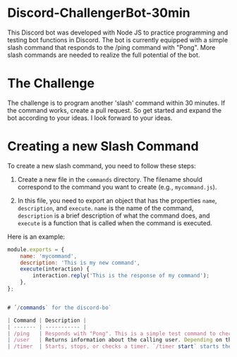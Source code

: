 # Discord-ChallengerBot-30min ##
This Discord bot was developed with Node JS to practice programming and testing bot functions in Discord. The bot is currently equipped with a simple slash command that responds to the /ping command with "Pong". More slash commands are needed to realize the full potential of the bot.

# The Challenge
The challenge is to program another 'slash' command within 30 minutes. If the command works, create a pull request. So get started and expand the bot according to your ideas. I look forward to your ideas.

# Creating a new Slash Command
To create a new slash command, you need to follow these steps:

1. Create a new file in the `commands` directory. The filename should correspond to the command you want to create (e.g., `mycommand.js`).

2. In this file, you need to export an object that has the properties `name`, `description`, and `execute`. `name` is the name of the command, `description` is a brief description of what the command does, and `execute` is a function that is called when the command is executed.

Here is an example:

```javascript
module.exports = {
    name: 'mycommand',
    description: 'This is my new command',
    execute(interaction) {
        interaction.reply('This is the response of my command');
    },
};


# ´/commands` for the discord-bo`

| Command | Description |
| ------- | ----------- |
| /ping   | Responds with "Pong". This is a simple test command to check if the bot is responding. |
| /user   | Returns information about the calling user. Depending on the implementation, this can include the username, ID, role, and other relevant information. |
| /timer  | Starts, stops, or checks a timer. `/timer start` starts the timer, `/timer stop` stops the timer and displays the elapsed time, and `/timer check` displays the currently elapsed time since the start of the timer. |


